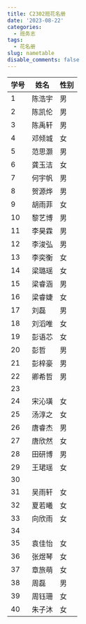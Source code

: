 ```yaml
---
title: C2302班花名册
date: '2023-08-22'
categories:
  - 班务志
tags:
  - 花名册
slug: nametable
disable_comments: false
---
```




| 学号   | 姓名 | 性别   |
| ---- | ------ | ---- |
| 1    | 陈浩宇 | 男   |
| 2    | 陈凯伦 | 男   |
| 3    | 陈禹轩 | 男   |
| 4    | 邓倾城 | 女   |
| 5    | 范思灏 | 男   |
| 6    | 龚玉洁 | 女   |
| 7    | 何宇帆 | 男   |
| 8    | 贺源烨 | 男   |
| 9    | 胡雨菲 | 女   |
| 10   | 黎艺博 | 男   |
| 11   | 李昊霖 | 男   |
| 12   | 李浚弘 | 男   |
| 13   | 李奕衡 | 女   |
| 14   | 梁璐瑶 | 女   |
| 15   | 梁睿涵 | 男 |
| 16   | 梁睿婕 | 女   |
| 17   | 刘磊   | 男   |
| 18   | 刘滔唯 | 女   |
| 19   | 彭语芯 | 女   |
| 20   | 彭哲   | 男   |
| 21   | 彭梓豪 | 男   |
| 22   | 卿希哲 | 男   |
| 23   |  |  |
| 24   | 宋沁璜 | 女   |
| 25   | 汤淳之 | 女   |
| 26   | 唐睿杰 | 男   |
| 27   | 唐欣然 | 女   |
| 28   | 田研博 | 男   |
| 29   | 王珺瑶 | 女   |
| 30   |  |    |
| 31   | 吴雨轩 | 女   |
| 32   | 夏若曦 | 女   |
| 33   | 向欣雨 | 女   |
| 34   |  |    |
| 35   | 袁佳怡 | 女   |
| 36   | 张煜琴 | 女   |
| 37   | 章旅萌 | 女   |
| 38   | 周磊   | 男   |
| 39   | 周钰珊 | 女   |
| 40   | 朱子沐 | 女   |
